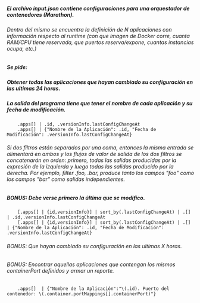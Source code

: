 
##### El archivo input.json contiene configuraciones para una orquestador de contenedores (Marathon).

###### Dentro del mismo se encuentra la definición de N aplicaciones con información respecto al runtime (con que imagen de Docker corre, cuanta RAM/CPU tiene reservada, que puertos reserva/expone, cuantas instancias ocupa, etc.)

##### Se pide:
##### Obtener todas las aplicaciones que hayan cambiado su configuración en las ultimas 24 horas.

##### La salida del programa tiene que tener el nombre de cada aplicación y su fecha de modificación.
```
	.apps[] | .id, .versionInfo.lastConfigChangeAt
	.apps[] | {"Nombre de la Aplicación": .id, "Fecha de Modificación": .versionInfo.lastConfigChangeAt}
```
######	Si dos filtros están separados por una coma, entonces la misma entrada se alimentará en ambos y los flujos de valor de salida de los dos filtros se concatenarán en orden: primero, todas las salidas producidas por la expresión de la izquierda y luego todas las salidas producido por la derecha. Por ejemplo, filter .foo, .bar, produce tanto los campos "foo" como los campos "bar" como salidas independientes.

##### BONUS: Debe verse primero la última que se modifico.

```
	[.apps[] | {id,versionInfo}] | sort_by(.lastConfigChangeAt) | .[] | .id,.versionInfo.lastConfigChangeAt
	[.apps[] | {id,versionInfo}] | sort_by(.lastConfigChangeAt) | .[] | {"Nombre de la Aplicación": .id, "Fecha de Modificación": .versionInfo.lastConfigChangeAt}
```
###### BONUS: Que hayan cambiado su configuración en las ultimas X horas.

###### BONUS: Encontrar aquellas aplicaciones que contengan los mismos containerPort definidos y armar un reporte.

```	
	.apps[]  | {"Nombre de la Aplicación":"\(.id). Puerto del contenedor: \(.container.portMappings[].containerPort)"}
``` 